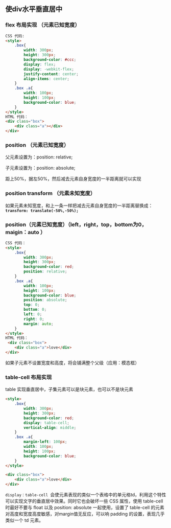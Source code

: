 ## 使div水平垂直居中

### flex 布局实现 （元素已知宽度）

```html
CSS 代码:
<style>        
    .box{            
        width: 300px;            
        height: 300px;           
        background-color: #ccc;            
        display: flex;            
        display: -webkit-flex;            
        justify-content: center;            
        align-items: center;        
    }        
    .box .a{            
        width: 100px;            
        height: 100px;            
        background-color: blue;        
    }    
</style>
HTML 代码：
<div class="box">        
    <div class="a"></div>    
</div>
```

### position （元素已知宽度）

父元素设置为：position: relative;

子元素设置为：position: absolute;

距上50%，据左50%，然后减去元素自身宽度的一半距离就可以实现

### position transform （元素未知宽度）

如果元素未知宽度，和上一条一样把减去元素自身宽度的一半距离替换成：**`transform: translate(-50%,-50%);`**

### position（元素已知宽度）（left，right，top，bottom为0，maigin：auto ）

```html
CSS 代码：
<style>        
    .box{            
        width: 300px;            
        height: 300px;           
        background-color: red;            
        position: relative;        
    }        
    .box .a{            
        width: 100px;            
        height: 100px;            
        background-color: blue;            
        position: absolute;            
        top: 0;            
        bottom: 0;            
        left: 0;            
        right: 0;            
        margin: auto;        
    }    
</style>
HTML 代码：
 <div class="box">        
    <div class="a">love</div>    
</div>
```

如果子元素不设置宽度和高度，将会铺满整个父级（应用：模态框）

### table-cell 布局实现

table 实现垂直居中，子集元素可以是块元素，也可以不是块元素

```html
<style>        
    .box{            
        width: 300px;            
        height: 300px;            
        background-color: red;            
        display: table-cell;            
        vertical-align: middle;                    
    }        
    .box .a{            
        margin-left: 100px;            
        width: 100px;            
        height: 100px;            
        background-color: blue;        
    }    
</style>

<div class="box">         
    <div class="a">love</div>    
</div>
```

`display：table-cell `会使元素表现的类似一个表格中的单元格td，利用这个特性可以实现文字的垂直居中效果。同时它也会破坏一些 CSS 属性，使用 table-cell 时最好不要与 float 以及 position: absolute 一起使用，设置了 table-cell 的元素对高度和宽度高度敏感，对margin值无反应，可以响 padding 的设置，表现几乎类似一个 td 元素。

